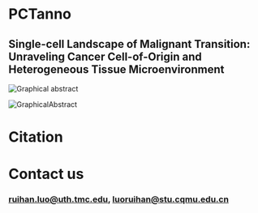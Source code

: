 # PCTanno
## Single-cell Landscape of Malignant Transition: Unraveling Cancer Cell-of-Origin and Heterogeneous Tissue Microenvironment
<picture>
 <source media="(prefers-color-scheme: dark)" srcset="">
 <source media="(prefers-color-scheme: light)" srcset="">
 <img alt="Graphical abstract" src="YOUR-DEFAULT-IMAGE">
</picture>

![GraphicalAbstract](https://github.com/RH-LUO/PCTanno/assets/126743171/3dbe8a44-20a3-41d2-ace2-1bd5cab65327)
# Citation
### 
# Contact us
### ruihan.luo@uth.tmc.edu, luoruihan@stu.cqmu.edu.cn
        
        
        
        
